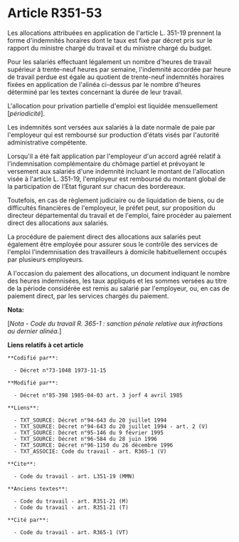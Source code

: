 # Article R351-53

Les allocations attribuées en application de l'article L. 351-19 prennent la forme d'indemnités horaires dont le taux est
fixé par décret pris sur le rapport du ministre chargé du travail et du ministre chargé du budget.

Pour les salariés effectuant légalement un nombre d'heures de travail supérieur à trente-neuf heures par semaine, l'indemnité
accordée par heure de travail perdue est égale au quotient de trente-neuf indemnités horaires fixées en application de
l'alinéa ci-dessus par le nombre d'heures déterminé par les textes concernant la durée de leur travail.

L'allocation pour privation partielle d'emploi est liquidée mensuellement [*périodicité*].

Les indemnités sont versées aux salariés à la date normale de paie par l'employeur qui est remboursé sur production d'états
visés par l'autorité administrative compétente.

Lorsqu'il a été fait application par l'employeur d'un accord agréé relatif à l'indemnisation complémentaire du chômage
partiel et prévoyant le versement aux salariés d'une indemnité incluant le montant de l'allocation visée à l'article L.
351-19, l'employeur est remboursé du montant global de la participation de l'Etat figurant sur chacun des bordereaux.

Toutefois, en cas de règlement judiciaire ou de liquidation de biens, ou de difficultés financières de l'employeur, le préfet
peut, sur proposition du directeur départemental du travail et de l'emploi, faire procéder au paiement direct des allocations
aux salariés.

La procédure de paiement direct des allocations aux salariés peut également être employée pour assurer sous le contrôle des
services de l'emploi l'indemnisation des travailleurs à domicile habituellement occupés par plusieurs employeurs.

A l'occasion du paiement des allocations, un document indiquant le nombre des heures indemnisées, les taux appliqués et les
sommes versées au titre de la période considérée est remis au salarié par l'employeur, ou, en cas de paiement direct, par les
services chargés du paiement.

**Nota:**

[*Nota - Code du travail R. 365-1 : sanction pénale relative aux infractions au dernier alinéa.*]

**Liens relatifs à cet article**

	**Codifié par**:

	  - Décret n°73-1048 1973-11-15

	**Modifié par**:

	  - Décret n°85-398 1985-04-03 art. 3 jorf 4 avril 1985

	**Liens**:

	  - TXT_SOURCE: Décret n°94-643 du 20 juillet 1994
	  - TXT_SOURCE: Décret n°94-643 du 20 juillet 1994 - art. 2 (V)
	  - TXT_SOURCE: Décret n°95-146 du 9 février 1995
	  - TXT_SOURCE: Décret n°96-584 du 28 juin 1996
	  - TXT_SOURCE: Décret n°96-1150 du 26 décembre 1996
	  - TXT_ASSOCIE: Code du travail - art. R365-1 (V)

	**Cite**:

	  - Code du travail - art. L351-19 (MMN)

	**Anciens textes**:

	  - Code du travail - art. R351-21 (M)
	  - Code du travail - art. R351-21 (T)

	**Cité par**:

	  - Code du travail - art. R365-1 (VT)

